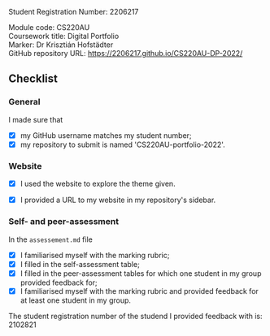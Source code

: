 Student Registration Number: 2206217

Module code: CS220AU  
Coursework title: Digital Portfolio  
Marker: Dr Krisztián Hofstädter  
GitHub repository URL: https://2206217.github.io/CS220AU-DP-2022/

## Checklist

### General
I made sure that

- [x] my GitHub username matches my student number;
- [x] my repository to submit is named 'CS220AU-portfolio-2022'.

### Website
- [x] I used the website to explore the theme given.
- [x] I provided a URL to my website in my repository's sidebar.


### Self- and peer-assessment
In the `assessement.md` file

- [x] I familiarised myself with the marking rubric;
- [x] I filled in the self-assessment table;
- [x] I filled in the peer-assessment tables for which one student in my group provided feedback for;
- [x] I familiarised myself with the marking rubric and provided feedback for at least one student in my group.

The student registration number of the studend I provided feedback with is: 2102821  

